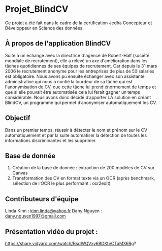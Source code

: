 # Projet_BlindCV

Ce projet a été fait dans le cadre de la certification Jedha Concepteur et Développeur en Science des données.

## À propos de l'application BlindCV
Suite à un échange avec la directrice d'agence de Robert-Half (société mondiale de recrutement), elle a relevé un axe d'amélioration dans les tâches quotidiennes
de ses équipes de recrutement. 
Car depuis le 31 mars 2006 le recrutement anonyme pour les entreprises de plus de 50 salariés est obligatoire.
Nous avons pu ensuite échanger avec son assistante administrative qui nous a confié la lourdeur de sa tâche qui est l'anonymisation de CV, que cette tâche lui prend
énormement de temps et que si elle pouvait être automatisée cela lui ferait gagner un temps considérable.
Nous avons donc décidé d’apporter LA solution en créant BlindCV, un programme qui permet d’anonymiser automatiquement les CV.

## Objectif
Dans un premier temps, réussir à détecter le nom et prénom sur le CV automatiquement et par la suite automatiser la détection de toutes les informations discriminantes
et les supprimer.

## Base de donnée
1. Création de la base de donnée : extraction de 200 modèles de CV sur Canvas
2. Transformation des CV en format texte via un OCR (après benchmark, sélection de l'OCR le plus performant : ocr2edit)

## Contributeurs d'équipe
Linda Kinn : kinn.linda@yahoo.fr
Dany Nguyen : dany.nguyen1997@gmail.com

## Présentation vidéo du projet :
https://share.vidyard.com/watch/BsdWQVxy6BDXtvCTaMX6Rg?



